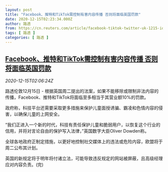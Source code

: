 ```yaml
---
layout: post
title: "Facebook、推特和TikTok需控制有害内容传播 否则将面临英国罚款"
date: 2020-12-15T02:23:34.000Z
author: 路透
from: https://cn.reuters.com/article/facebook-tiktok-twitter-uk-1215-idCNKBS28P05S
tags: [ 路透 ]
categories: [ 路透 ]
---
```

<!--1607999014000-->
[Facebook、推特和TikTok需控制有害内容传播 否则将面临英国罚款](https://cn.reuters.com/article/facebook-tiktok-twitter-uk-1215-idCNKBS28P05S)
------

<div>
<div><i>2020-12-15T02:06:24Z</i></div><p>路透伦敦12月15日 - 根据英国周二提出的法案，如果不能移除或限制非法内容的传播，Facebook、推特和TikTok将面临至多相当于其营业额10%的罚款。</p><p>政府称，科技平台还需要采取更多措施来保护儿童面授诱骗、霸凌和色情内容的侵害，以确保儿童的上网安全。</p><p>“我们正进入一个新的时代，科技有责任保护儿童和脆弱用户，以恢复这个行业的信用，并将对言论自由的保护写入法律，”英国数字大臣Oliver Dowden称。</p><p>全球各地政府正制定措施，以更好地控制社交媒体上的违法或危险内容，欧盟将于周二公布其计划。</p><p>英国的新规定将于明年将付诸立法，可能导致违反规定的网站被屏蔽，且高级经理应对内容负责。(完)</p>
</div>
